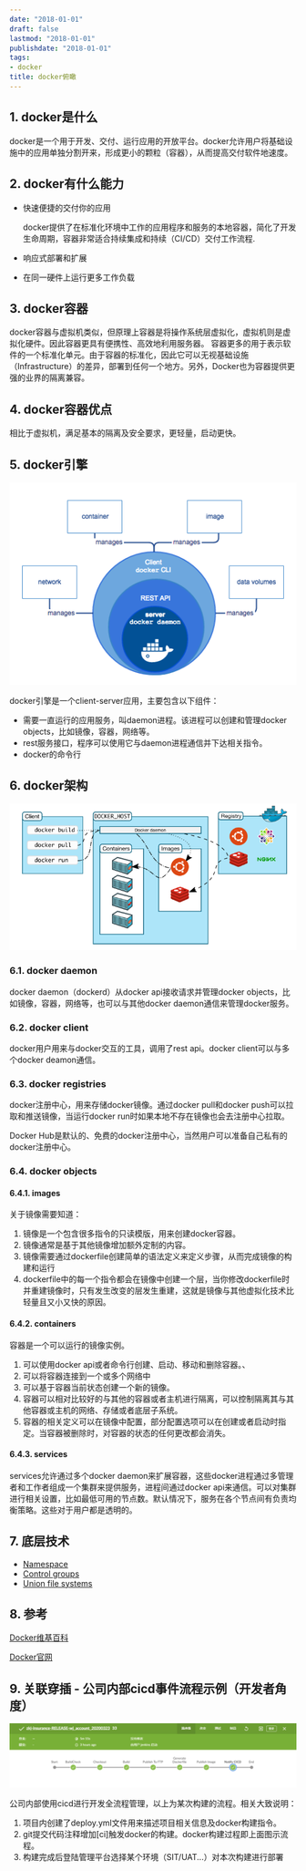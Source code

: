 ```yaml
---
date: "2018-01-01"
draft: false
lastmod: "2018-01-01"
publishdate: "2018-01-01"
tags: 
- docker
title: docker俯瞰
---
```


## 1. docker是什么
docker是一个用于开发、交付、运行应用的开放平台。docker允许用户将基础设施中的应用单独分割开来，形成更小的颗粒（容器），从而提高交付软件地速度。

## 2. docker有什么能力
* 快速便捷的交付你的应用

    docker提供了在标准化环境中工作的应用程序和服务的本地容器，简化了开发生命周期，容器非常适合持续集成和持续（CI/CD）交付工作流程.

* 响应式部署和扩展

* 在同一硬件上运行更多工作负载

## 3. docker容器
docker容器与虚拟机类似，但原理上容器是将操作系统层虚拟化，虚拟机则是虚拟化硬件。因此容器更具有便携性、高效地利用服务器。 容器更多的用于表示软件的一个标准化单元。由于容器的标准化，因此它可以无视基础设施（Infrastructure）的差异，部署到任何一个地方。另外，Docker也为容器提供更强的业界的隔离兼容。

## 4. docker容器优点
相比于虚拟机，满足基本的隔离及安全要求，更轻量，启动更快。

## 5. docker引擎
![docker引擎](../../picture/docker-component.png)

docker引擎是一个client-server应用，主要包含以下组件：
* 需要一直运行的应用服务，叫daemon进程。该进程可以创建和管理docker objects，比如镜像，容器，网络等。
* rest服务接口，程序可以使用它与daemon进程通信并下达相关指令。
* docker的命令行

## 6. docker架构
![docker架构](../../picture/docker-architecture.png)

### 6.1. docker daemon
docker daemon（dockerd）从docker api接收请求并管理docker objects，比如镜像，容器，网络等，也可以与其他docker daemon通信来管理docker服务。

### 6.2. docker client
docker用户用来与docker交互的工具，调用了rest api。docker client可以与多个docker deamon通信。

### 6.3. docker registries
docker注册中心，用来存储docker镜像。通过docker pull和docker push可以拉取和推送镜像，当运行docker run时如果本地不存在镜像也会去注册中心拉取。

Docker Hub是默认的、免费的docker注册中心，当然用户可以准备自己私有的docker注册中心。

### 6.4. docker objects

#### 6.4.1. images
关于镜像需要知道：
1. 镜像是一个包含很多指令的只读模版，用来创建docker容器。
2. 镜像通常是基于其他镜像增加额外定制的内容。
3. 镜像需要通过dockerfile创建简单的语法定义来定义步骤，从而完成镜像的构建和运行
4. dockerfile中的每一个指令都会在镜像中创建一个层，当你修改dockerfile时并重建镜像时，只有发生改变的层发生重建，这就是镜像与其他虚拟化技术比轻量且又小又快的原因。

#### 6.4.2. containers
容器是一个可以运行的镜像实例。
1. 可以使用docker api或者命令行创建、启动、移动和删除容器。、
2. 可以将容器连接到一个或多个网络中
3. 可以基于容器当前状态创建一个新的镜像。
4. 容器可以相对比较好的与其他的容器或者主机进行隔离，可以控制隔离其与其他容器或主机的网络、存储或者底层子系统。
5. 容器的相关定义可以在镜像中配置，部分配置选项可以在创建或者启动时指定。当容器被删除时，对容器的状态的任何更改都会消失。

#### 6.4.3. services
services允许通过多个docker daemon来扩展容器，这些docker进程通过多管理者和工作者组成一个集群来提供服务，进程间通过docker api来通信。可以对集群进行相关设置，比如最低可用的节点数。默认情况下，服务在各个节点间有负责均衡策略。这些对于用户都是透明的。

## 7. 底层技术

* [Namespace](https://docs.docker.com/engine/docker-overview/#namespaces)
* [Control groups](https://docs.docker.com/engine/docker-overview/#control-groups)
* [Union file systems](https://docs.docker.com/engine/docker-overview/#union-file-systems)

## 8. 参考
[Docker维基百科](https://zh.wikipedia.org/wiki/Docker)

[Docker官网](https://docs.docker.com/engine/docker-overview/)

## 9. 关联穿插 - 公司内部cicd事件流程示例（开发者角度）
![cicd](../../picture/cicd-example.png)

公司内部使用cicd进行开发全流程管理，以上为某次构建的流程。相关大致说明：

1. 项目内创建了deploy.yml文件用来描述项目相关信息及docker构建指令。
2. git提交代码注释增加[ci]触发docker的构建。docker构建过程即上面图示流程。
3. 构建完成后登陆管理平台选择某个环境（SIT/UAT...）对本次构建进行部署